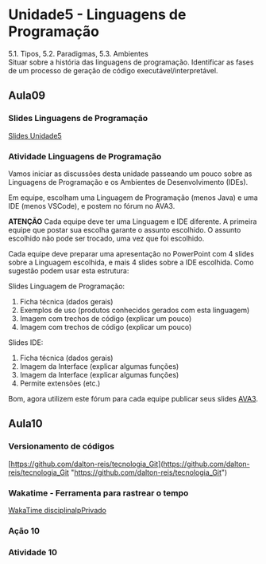 # Unidade5 - Linguagens de Programação

5.1. Tipos, 5.2. Paradigmas, 5.3. Ambientes  
Situar sobre a história das linguagens de programação. Identificar as fases de um processo de geração de código executável/interpretável.  

## Aula09

### Slides Linguagens de Programação

[Slides Unidade5](Slides_Unidade5.pdf "Slides Unidade5")  

### Atividade Linguagens de Programação

Vamos iniciar as discussões desta unidade passeando um pouco sobre as Linguagens de Programação e os Ambientes de Desenvolvimento (IDEs).  

Em equipe, escolham uma Linguagem de Programação (menos Java) e uma IDE (menos VSCode), e postem no fórum no AVA3.

**ATENÇÃO** Cada equipe deve ter uma Linguagem e IDE diferente. A primeira equipe que postar sua escolha garante o assunto escolhido.  O assunto escolhido não pode ser trocado, uma vez que foi escolhido.  

Cada equipe deve preparar uma apresentação no PowerPoint com 4 slides sobre a Linguagem escolhida, e mais 4 slides sobre a IDE escolhida. Como sugestão podem usar esta estrutura:  

Slides Linguagem de Programação:  

1) Ficha técnica (dados gerais)  
2) Exemplos de uso (produtos conhecidos gerados com esta linguagem)  
3) Imagem com trechos de código (explicar um pouco)  
4) Imagem com trechos de código (explicar um pouco)  

Slides IDE:  

1) Ficha técnica (dados gerais)  
2) Imagem da Interface (explicar algumas funções)  
3) Imagem da Interface (explicar algumas funções)  
4) Permite extensões (etc.)  

Bom, agora utilizem este fórum para cada equipe publicar seus slides [AVA3](<https://ava3.furb.br/mod/forum/view.php?id=558262> "AVA3").  

## Aula10

### Versionamento de códigos

[https://github.com/dalton-reis/tecnologia_Git](<https://github.com/dalton-reis/tecnologia_Git> "https://github.com/dalton-reis/tecnologia_Git")  


### Wakatime - Ferramenta para rastrear o tempo

[WakaTime disciplinaIpPrivado](<https://wakatime.com/@dalton_reis/projects/jaxdrmqjfo?start=2021-11-03&end=2021-11-09> "WakaTime disciplinaIpPrivado")  

### Ação 10

### Atividade 10

